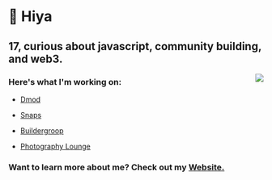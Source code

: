 # 👋 Hiya


## 17, curious about javascript, community building, and web3.

<a href="https://discord.com/users/397142169506414592">
  <img src="https://lanyard-profile-readme.vercel.app/api/397142169506414592" align="right" />
</a>

### Here's what I'm working on:

- [Dmod](https://dmod.gg)

- [Snaps](https://snaps.so)

- [Buildergroop](https://buildergroop.com)

- [Photography Lounge](https://discord.photography)

### Want to learn more about me? Check out my [Website.](https://vagabond.gg)

